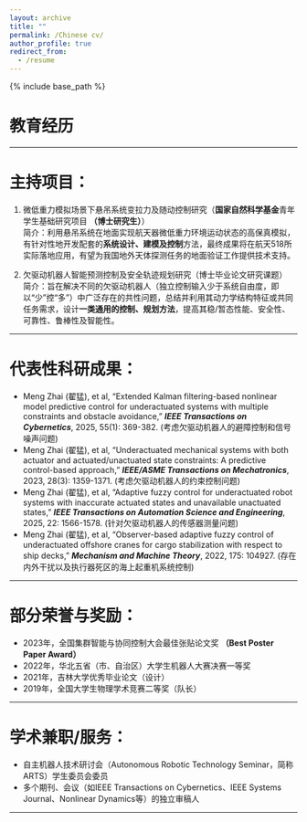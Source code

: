 ```yaml
---
layout: archive
title: ""
permalink: /Chinese cv/
author_profile: true
redirect_from:
  - /resume
---
```


{% include base_path %}

# 教育经历

-----

# 主持项目：
1. 微低重力模拟场景下悬吊系统变拉力及随动控制研究（**国家自然科学基金**青年学生基础研究项目 **（博士研究生）**）    
简介：利用悬吊系统在地面实现航天器微低重力环境运动状态的高保真模拟，有针对性地开发配套的**系统设计、建模及控制**方法，最终成果将在航天518所实际落地应用，有望为我国地外天体探测任务的地面验证工作提供技术支持。

2. 欠驱动机器人智能预测控制及安全轨迹规划研究（博士毕业论文研究课题）    
简介：旨在解决不同的欠驱动机器人（独立控制输入少于系统自由度，即以“少”控“多”）中广泛存在的共性问题，总结并利用其动力学结构特征或共同任务需求，设计**一类通用的控制、规划方法**，提高其稳/暂态性能、安全性、可靠性、鲁棒性及智能性。

-----

# 代表性科研成果：
-	Meng Zhai (翟猛), et al, “Extended Kalman filtering-based nonlinear model predictive control for underactuated systems with multiple constraints and obstacle avoidance,” ***IEEE Transactions on Cybernetics***, 2025, 55(1): 369-382. (考虑欠驱动机器人的避障控制和信号噪声问题)    
-	Meng Zhai (翟猛), et al, “Underactuated mechanical systems with both actuator and actuated/unactuated state constraints: A predictive control-based approach,” ***IEEE/ASME Transactions on Mechatronics***, 2023, 28(3): 1359-1371. (考虑欠驱动机器人的约束控制问题)    
- Meng Zhai (翟猛), et al, “Adaptive fuzzy control for underactuated robot systems with inaccurate actuated states and unavailable unactuated states,” ***IEEE Transactions on Automation Science and Engineering***, 2025, 22: 1566-1578. (针对欠驱动机器人的传感器测量问题)   
-	Meng Zhai (翟猛), et al, “Observer-based adaptive fuzzy control of underactuated offshore cranes for cargo stabilization with respect to ship decks,” ***Mechanism and Machine Theory***, 2022, 175: 104927. (存在内外干扰以及执行器死区的海上起重机系统控制)    

-----

# 部分荣誉与奖励：
- 2023年，全国集群智能与协同控制大会最佳张贴论文奖 **（Best Poster Paper Award）**   
- 2022年，华北五省（市、自治区）大学生机器人大赛决赛一等奖   
- 2021年，吉林大学优秀毕业论文（设计）   
- 2019年，全国大学生物理学术竞赛二等奖（队长）    

-----

# 学术兼职/服务：
-	自主机器人技术研讨会（Autonomous Robotic Technology Seminar，简称ARTS）学生委员会委员   
-	多个期刊、会议（如IEEE Transactions on Cybernetics、IEEE Systems Journal、Nonlinear Dynamics等）的独立审稿人    

-----

